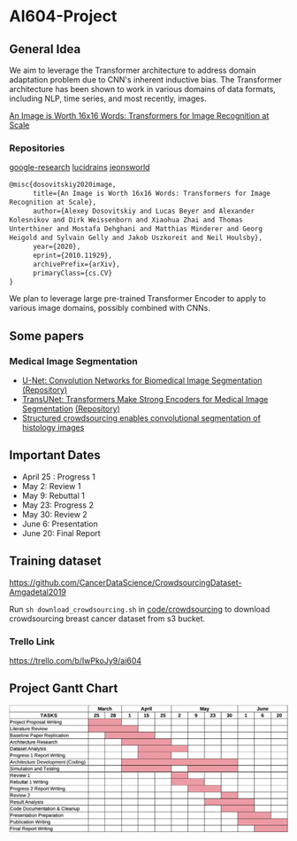 # AI604-Project

## General Idea

We aim to leverage the Transformer architecture to address domain adaptation problem due to CNN's inherent inductive bias. The Transformer architecture has been shown to work in various domains of data formats, including NLP, time series, and most recently, images. 

[An Image is Worth 16x16 Words: Transformers for Image Recognition at Scale](https://arxiv.org/abs/2010.11929)

### Repositories
[google-research](https://github.com/google-research/vision_transformer)
[lucidrains](https://github.com/lucidrains/vit-pytorch)
[jeonsworld](https://github.com/jeonsworld/ViT-pytorch)

```
@misc{dosovitskiy2020image,
      title={An Image is Worth 16x16 Words: Transformers for Image Recognition at Scale}, 
      author={Alexey Dosovitskiy and Lucas Beyer and Alexander Kolesnikov and Dirk Weissenborn and Xiaohua Zhai and Thomas Unterthiner and Mostafa Dehghani and Matthias Minderer and Georg Heigold and Sylvain Gelly and Jakob Uszkoreit and Neil Houlsby},
      year={2020},
      eprint={2010.11929},
      archivePrefix={arXiv},
      primaryClass={cs.CV}
}
```

We plan to leverage large pre-trained Transformer Encoder to apply to various image domains, possibly combined with CNNs. 

## Some papers

### Medical Image Segmentation 

* [U-Net: Convolution Networks for Biomedical Image Segmentation](https://arxiv.org/abs/1505.04597) [(Repository)](https://github.com/zhixuhao/unet)
* [TransUNet: Transformers Make Strong Encoders for Medical Image Segmentation](https://arxiv.org/abs/2102.04306) [(Repository)](https://github.com/Beckschen/TransUNet)
* [Structured crowdsourcing enables convolutional segmentation of histology images](https://watermark.silverchair.com/btz083.pdf?token=AQECAHi208BE49Ooan9kkhW_Ercy7Dm3ZL_9Cf3qfKAc485ysgAAAsIwggK-BgkqhkiG9w0BBwagggKvMIICqwIBADCCAqQGCSqGSIb3DQEHATAeBglghkgBZQMEAS4wEQQMDjIKI5x3PxbDWWThAgEQgIICddmHkjN7ANxZTwaVoZuynLAwvk5q0O2apfsP_I2K0zUDN9axfC57dBuaDws7ZVUqoR14BjtiC6yiHNjX85-j9v-oWl3ufWshSBNgpyX9aM5jdxoVxR0ujI9JBf3ENVhMCvqVcSBlXBUoHA67B72RUCGQp8PR6z47L_Bua0RevKCe_dvwVqrR3F4kYOhIQJpDFOdHZPl3sNSTt4RXVNKzWvl34c4v2R4B_iNne5NC8Cqr0lfSzad0g3pwJlaxj3JE62wfXUDcigJZAzpEJE0O1O3HseX64cc43vq7MotOGxZejav4NyFqhsUnZPnHqo28-BVneNsiMWgBKHV_6dTNzGteU0ML8-M39AgcJE7ENgfBWV5fkI25EsNpCkRisHqMcoQIBQ_R7v5_RObZvnXGhCHSPF8UvHIkXy_MrMuT0dbCLxABJjjANDravat-r0DeO4IqB_i2C0H16CNZ8eYmr1qb0JuR4wh7ZbJrs6gvS6Aw6Hx5poKeR_ODad3R0-gn33H9LMDVOM4iM6dFN7vYH6jOwJqQ_U1_g1mvjOYIn6NjY7BqZrhuYEGXSVqTkeYg-a4mzNQR5hlSVAnnCoLPRblc9f9S-JQkoCZ5yxTMlatoIwchgjs8ZO_Ashs8Y_hD8QLAW0tRcysVlXS1KfZmyghmWWG3eaxx-slGmYYfKd_OBODSVdhh4qUXTiTs6bwxTN4cXlqLZY38_YbGscQ3FLf4izYvNZcabIs-vHNzJna2uJSLUBGtVL4xLlAqbkParHwVkZ5iCz_bAieXxFAwVfJQSwaQpEhONiP12ZEu1GGTDEIJ9EoNZfsUdLWd9YcKW_gsnPJR) 

## Important Dates
* April 25 : Progress 1
* May 2: Review 1
* May 9: Rebuttal 1
* May 23: Progress 2
* May 30: Review 2
* June 6: Presentation
* June 20: Final Report

## Training dataset
https://github.com/CancerDataScience/CrowdsourcingDataset-Amgadetal2019 

Run ```sh download_crowdsourcing.sh``` in [code/crowdsourcing](code/crowdsourcing/) to download crowdsourcing breast cancer dataset from s3 bucket. 

### Trello Link
https://trello.com/b/IwPkoJy9/ai604

## Project Gantt Chart
![project_gantt_chart](images/project_gantt_chart.png)
